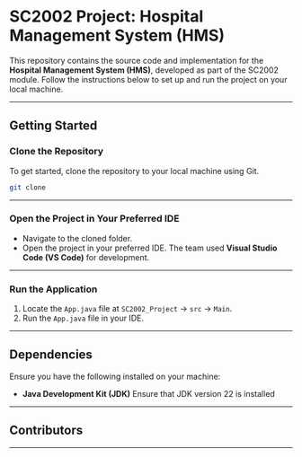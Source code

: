 # SC2002 Project: Hospital Management System (HMS)

This repository contains the source code and implementation for the **Hospital Management System (HMS)**, developed as part of the SC2002 module. Follow the instructions below to set up and run the project on your local machine.

---

## **Getting Started**

### **Clone the Repository**
To get started, clone the repository to your local machine using Git.

```bash
git clone 
```

---

### **Open the Project in Your Preferred IDE**
- Navigate to the cloned folder.
- Open the project in your preferred IDE. The team used **Visual Studio Code (VS Code)** for development.

---

### **Run the Application**
1. Locate the `App.java` file at `SC2002_Project` -> `src` -> `Main`.
2. Run the `App.java` file in your IDE.

---

## **Dependencies**
Ensure you have the following installed on your machine:
- **Java Development Kit (JDK)** Ensure that JDK version 22 is installed

---

## **Contributors**

---
